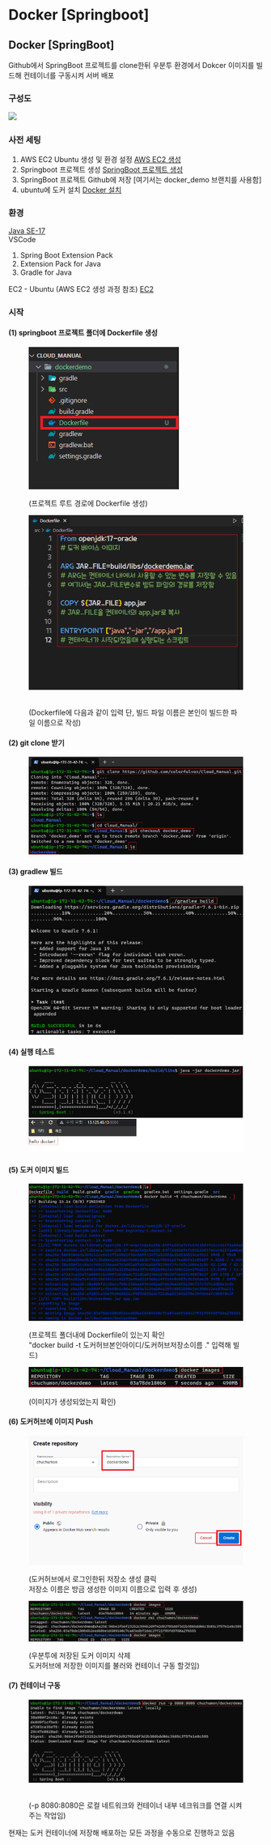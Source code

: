 # Docker \[Springboot]

## Docker \[SpringBoot]

Github에서 SpringBoot 프로젝트를 clone한뒤 우분투 환경에서 Dokcer 이미지를 빌드해 컨테이너를 구동시켜 서버 배포

### 구성도

![](../Img/dokcer\[springboot].png)

### 사전 세팅

1. AWS EC2 Ubuntu 생성 및 환경 설정 [AWS EC2 생성](EC2.md)
2. Springboot 프로젝트 생성 [SpringBoot 프로젝트 생성](<Local \[SpringBoot].md>)
3. SpringBoot 프로젝트 Github에 저장 \[여기서는 docker\_demo 브랜치를 사용함]
4. ubuntu에 도커 설치 [Docker 설치](Docker.md)

### 환경

[Java SE-17](https://www.oracle.com/java/technologies/javase/jdk17-archive-downloads.html)\
VSCode

1. Spring Boot Extension Pack
2. Extension Pack for Java
3. Gradle for Java

EC2 - Ubuntu (AWS EC2 생성 과정 참조) [EC2](EC2.md)

### 시작

#### (1) springboot 프로젝트 폴더에 Dockerfile 생성

<figure><img src="../Img/dockerdemo1.png" alt=""><figcaption><p>(프로젝트 루트 경로에 Dockerfile 생성)</p></figcaption></figure>

<figure><img src="../Img/dockerdemo2.png" alt=""><figcaption><p><br>(Dockerfile에 다음과 같이 입력 단, 빌드 파일 이름은 본인이 빌드한 파일 이름으로 작성)</p></figcaption></figure>

#### (2) git clone 받기

<figure><img src="../Img/dockerdemo3.png" alt=""><figcaption></figcaption></figure>

#### (3) gradlew 빌드

<figure><img src="../Img/dockerdemo4.png" alt=""><figcaption></figcaption></figure>

#### (4) 실행 테스트

<figure><img src="../Img/dockerdemo5.png" alt=""><figcaption></figcaption></figure>

#### (5) 도커 이미지 빌드

<figure><img src="../Img/dockerdemo6.png" alt=""><figcaption><p>(프로젝트 폴더내에 Dockerfile이 있는지 확인<br>"docker build -t 도커허브본인아이디/도커허브저장소이름 ." 입력해 빌드)</p></figcaption></figure>

<figure><img src="../Img/dockerdemo7.png" alt=""><figcaption><p>(이미지가 생성되었는지 확인)</p></figcaption></figure>

#### (6) 도커허브에 이미지 Push

<figure><img src="../Img/dockerdemo8.png" alt=""><figcaption><p>(도커허브에서 로그인한뒤 저장소 생성 클릭<br>저장소 이름은 방금 생성한 이미지 이름으로 입력 후 생성)</p></figcaption></figure>

<figure><img src="../Img/dockerdemo10.png" alt=""><figcaption><p>(우분투에 저장된 도커 이미지 삭제<br>도커허브에 저장한 이미지를 불러와 컨테이너 구동 할것임)</p></figcaption></figure>

#### (7) 컨테이너 구동

<figure><img src="../Img/dockerdemo11.png" alt=""><figcaption><p><br>(-p 8080:8080은 로컬 네트워크와 컨테이너 내부 네크워크를 연결 시켜주는 작업임)</p></figcaption></figure>

현재는 도커 컨테이너에 저장해 배포하는 모든 과정을 수동으로 진행하고 있음
